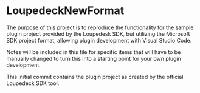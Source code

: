 # LoupedeckNewFormat

The purpose of this project is to reproduce the functionality for the sample plugin project provided by the Loupedesk SDK, 
but utilizing the Microsoft SDK project format, allowing plugin development with Visual Studio Code.

Notes will be included in this file for specific items that will have to be manually changed to turn this into a starting point
for your own plugin development.

This initial commit contains the plugin project as created by the official Loupedeck SDK tool.
